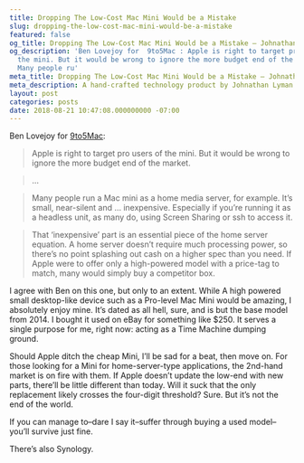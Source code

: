 ```yaml
---
title: Dropping The Low-Cost Mac Mini Would be a Mistake
slug: dropping-the-low-cost-mac-mini-would-be-a-mistake
featured: false
og_title: Dropping The Low-Cost Mac Mini Would be a Mistake – Johnathan.org
og_description: 'Ben Lovejoy for  9to5Mac : Apple is right to target pro users of
  the mini. But it would be wrong to ignore the more budget end of the market. ...
  Many people ru'
meta_title: Dropping The Low-Cost Mac Mini Would be a Mistake – Johnathan.org
meta_description: A hand-crafted technology product by Johnathan Lyman
layout: post
categories: posts
date: 2018-08-21 10:47:08.000000000 -07:00
---
```


Ben Lovejoy for [9to5Mac](https://9to5mac.com/2018/08/21/mac-mini-opinion/):

> Apple is right to target pro users of the mini. But it would be wrong to ignore the more budget end of the market.

> …

> Many people run a Mac mini as a home media server, for example. It’s small, near-silent and … inexpensive. Especially if you’re running it as a headless unit, as many do, using Screen Sharing or ssh to access it.

> That ‘inexpensive’ part is an essential piece of the home server equation. A home server doesn’t require much processing power, so there’s no point splashing out cash on a higher spec than you need. If Apple were to offer only a high-powered model with a price-tag to match, many would simply buy a competitor box.

I agree with Ben on this one, but only to an extent. While A high powered small desktop-like device such as a Pro-level Mac Mini would be amazing, I absolutely enjoy mine. It’s dated as all hell, sure, and is but the base model from 2014. I bought it used on eBay for something like $250. It serves a single purpose for me, right now: acting as a Time Machine dumping ground.

Should Apple ditch the cheap Mini, I’ll be sad for a beat, then move on. For those looking for a Mini for home-server-type applications, the 2nd-hand market is on fire with them. If Apple doesn’t update the low-end with new parts, there’ll be little different than today. Will it suck that the only replacement likely crosses the four-digit threshold? Sure. But it’s not the end of the world.

If you can manage to–dare I say it–suffer through buying a used model–you’ll survive just fine.

There’s also Synology.

